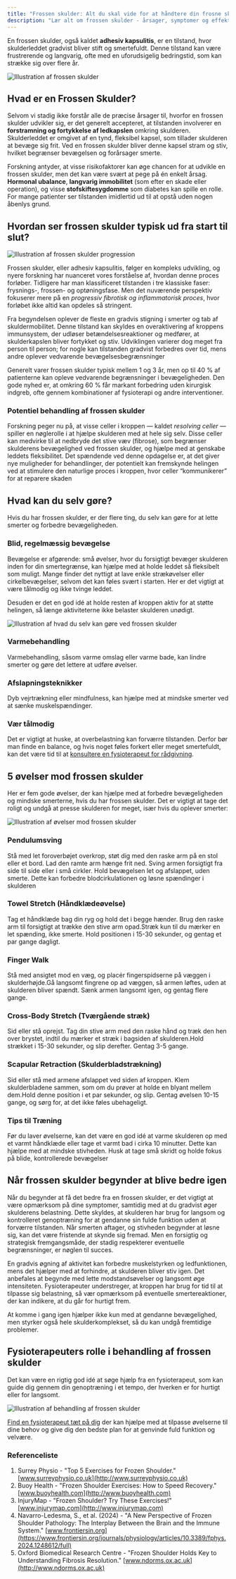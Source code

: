 ```yaml
---
title: "Frossen skulder: Alt du skal vide for at håndtere din frosne skulder"
description: "Lær alt om frossen skulder - årsager, symptomer og effektive behandlingsmuligheder. Denne artikel giver dig alle redskaberne du har brug for til at håndtere din frosne skulder"
---
```


En frossen skulder, også kaldet **adhesiv kapsulitis**, er en tilstand, hvor skulderleddet gradvist bliver stift og smertefuldt. Denne tilstand kan være frustrerende og langvarig, ofte med en uforudsigelig bedringstid, som kan strække sig over flere år.

![Illustration af frossen skulder](/images/articles/Frossen_Skulder_overblik.webp)

## Hvad er en Frossen Skulder?

Selvom vi stadig ikke forstår alle de præcise årsager til, hvorfor en frossen skulder udvikler sig, er det generelt accepteret, at tilstanden involverer en **forstramning og fortykkelse af ledkapslen** omkring skulderen. Skulderleddet er omgivet af en tynd, fleksibel kapsel, som tillader skulderen at bevæge sig frit. Ved en frossen skulder bliver denne kapsel stram og stiv, hvilket begrænser bevægelsen og forårsager smerte.

Forskning antyder, at visse risikofaktorer kan øge chancen for at udvikle en frossen skulder, men det kan være svært at pege på én enkelt årsag. **Hormonal ubalance**, **langvarig immobilitet** (som efter en skade eller operation), og visse **stofskiftesygdomme** som diabetes kan spille en rolle. For mange patienter ser tilstanden imidlertid ud til at opstå uden nogen åbenlys grund.

## **Hvordan ser frossen skulder typisk ud fra start til slut?**

![Illustration af frossen skulder progression](/images/articles/Frossen_skulder_fremgang.png)

Frossen skulder, eller adhesiv kapsulitis, følger en kompleks udvikling, og nyere forskning har nuanceret vores forståelse af, hvordan denne proces forløber. Tidligere har man klassificeret tilstanden i tre klassiske faser: frysnings-, frossen- og optøningsfase. Men det nuværende perspektiv fokuserer mere på en _progressiv fibrotisk og inflammatorisk proces_, hvor forløbet ikke altid kan opdeles så stringent.

Fra begyndelsen oplever de fleste en gradvis stigning i smerter og tab af skuldermobilitet. Denne tilstand kan skyldes en overaktivering af kroppens immunsystem, der udløser betændelsesreaktioner og medfører, at skulderkapslen bliver fortykket og stiv. Udviklingen varierer dog meget fra person til person; for nogle kan tilstanden gradvist forbedres over tid, mens andre oplever vedvarende bevægelsesbegrænsninger

Generelt varer frossen skulder typisk mellem 1 og 3 år, men op til 40 % af patienterne kan opleve vedvarende begrænsninger i bevægeligheden. Den gode nyhed er, at omkring 60 % får markant forbedring uden kirurgisk indgreb, ofte gennem kombinationer af fysioterapi og andre interventioner.

### Potentiel behandling af frossen skulder

Forskning peger nu på, at visse celler i kroppen — kaldet _resolving celler_ — spiller en nøglerolle i at hjælpe skulderen med at hele sig selv. Disse celler kan medvirke til at nedbryde det stive væv (fibrose), som begrænser skulderens bevægelighed ved frossen skulder, og hjælpe med at genskabe leddets fleksibilitet. Det spændende ved denne opdagelse er, at det giver nye muligheder for behandlinger, der potentielt kan fremskynde helingen ved at stimulere den naturlige proces i kroppen, hvor celler “kommunikerer” for at reparere skaden​

## Hvad kan du selv gøre?

Hvis du har frossen skulder, er der flere ting, du selv kan gøre for at lette smerter og forbedre bevægeligheden.

### Blid, regelmæssig bevægelse

Bevægelse er afgørende: små øvelser, hvor du forsigtigt bevæger skulderen inden for din smertegrænse, kan hjælpe med at holde leddet så fleksibelt som muligt. Mange finder det nyttigt at lave enkle strækøvelser eller cirkelbevægelser, selvom det kan føles svært i starten. Her er det vigtigt at være tålmodig og ikke tvinge leddet.

Desuden er det en god idé at holde resten af kroppen aktiv for at støtte helingen, så længe aktiviteterne ikke belaster skulderen unødigt.

![Illustration af hvad du selv kan gøre ved frossen skulder](/images/articles/Frossen_skulder_haandtering.webp)

### Varmebehandling

Varmebehandling, såsom varme omslag eller varme bade, kan lindre smerter og gøre det lettere at udføre øvelser.

### Afslapningsteknikker

Dyb vejrtrækning eller mindfulness, kan hjælpe med at mindske smerter ved at sænke muskelspændinger.

### Vær tålmodig

Det er vigtigt at huske, at overbelastning kan forværre tilstanden. Derfor bør man finde en balance, og hvis noget føles forkert eller meget smertefuldt, kan det være tid til at [konsultere en fysioterapeut for rådgivning](https://www.fysfinder.dk/).

## 5 øvelser mod frossen skulder

Her er fem gode øvelser, der kan hjælpe med at forbedre bevægeligheden og mindske smerterne, hvis du har frossen skulder. Det er vigtigt at tage det roligt og undgå at presse skulderen for meget, især hvis du oplever smerter:

![Illustration af øvelser mod frossen skulder](/images/articles/Frossen_Skulder_øvelser.png)

### Pendulumsving

Stå med let foroverbøjet overkrop, støt dig med den raske arm på en stol eller et bord. Lad den ramte arm hænge frit ned. Sving armen forsigtigt fra side til side eller i små cirkler. Hold bevægelsen let og afslappet, uden smerte. Dette kan forbedre blodcirkulationen og løsne spændinger i skulderen​

### Towel Stretch (Håndklædeøvelse)

Tag et håndklæde bag din ryg og hold det i begge hænder. Brug den raske arm til forsigtigt at trække den stive arm opad.Stræk kun til du mærker en let spænding, ikke smerte. Hold positionen i 15-30 sekunder, og gentag et par gange dagligt​.

### Finger Walk

Stå med ansigtet mod en væg, og placér fingerspidserne på væggen i skulderhøjde.Gå langsomt fingrene op ad væggen, så armen løftes, uden at skulderen bliver spændt. Sænk armen langsomt igen, og gentag flere gange.

### Cross-Body Stretch (Tværgående stræk)

Sid eller stå oprejst. Tag din stive arm med den raske hånd og træk den hen over brystet, indtil du mærker et stræk i bagsiden af skulderen.Hold strækket i 15-30 sekunder, og slip derefter. Gentag 3-5 gange​.

### Scapular Retraction (Skulderbladstrækning)

Sid eller stå med armene afslappet ved siden af kroppen. Klem skulderbladene sammen, som om du prøver at holde en blyant mellem dem.Hold denne position i et par sekunder, og slip. Gentag øvelsen 10-15 gange, og sørg for, at det ikke føles ubehageligt​.

### Tips til Træning

Før du laver øvelserne, kan det være en god idé at varme skulderen op med et varmt håndklæde eller tage et varmt bad i cirka 10 minutter. Dette kan hjælpe med at mindske stivheden. Husk at tage små skridt og holde fokus på blide, kontrollerede bevægelser

## Når frossen skulder begynder at blive bedre igen

Når du begynder at få det bedre fra en frossen skulder, er det vigtigt at være opmærksom på dine symptomer, samtidig med at du gradvist øger skulderens belastning. Dette skyldes, at skulderen har brug for langsom og kontrolleret genoptræning for at gendanne sin fulde funktion uden at forværre tilstanden. Når smerten aftager, og stivheden begynder at løsne sig, kan det være fristende at skynde sig fremad. Men en forsigtig og strategisk fremgangsmåde, der stadig respekterer eventuelle begrænsninger, er nøglen til succes.

En gradvis øgning af aktivitet kan forbedre muskelstyrken og ledfunktionen, mens det hjælper med at forhindre, at skulderen bliver stiv igen. Det anbefales at begynde med lette modstandsøvelser og langsomt øge intensiteten. Fysioterapeuter understreger, at kroppen har brug for tid til at tilpasse sig belastning, så vær opmærksom på eventuelle smertereaktioner, der kan indikere, at du går for hurtigt frem​.

At komme i gang igen hjælper ikke kun med at gendanne bevægelighed, men styrker også hele skulderkomplekset, så du kan undgå fremtidige problemer.

## Fysioterapeuters rolle i behandling af frossen skulder

Det kan være en rigtig god idé at søge hjælp fra en fysioterapeut, som kan guide dig gennem din genoptræning i et tempo, der hverken er for hurtigt eller for langsomt.

![Illustration af behandling af frossen skulder](/images/articles/Frossen_skulder_fysioterapeut.webp)

[Find en fysioterapeut tæt på dig](https://www.fysfinder.dk/) der kan hjælpe med at tilpasse øvelserne til dine behov og give dig den bedste plan for at genvinde fuld funktion og velvære.

### Referenceliste

1. Surrey Physio - "Top 5 Exercises for Frozen Shoulder." [www.surreyphysio.co.uk](http://www.surreyphysio.co.uk)
2. Buoy Health - "Frozen Shoulder Exercises: How to Speed Recovery." [www.buoyhealth.com](http://www.buoyhealth.com)
3. InjuryMap - "Frozen Shoulder? Try These Exercises!" [www.injurymap.com](http://www.injurymap.com)
4. Navarro-Ledesma, S., et al. (2024) - "A New Perspective of Frozen Shoulder Pathology: The Interplay Between the Brain and the Immune System." [www.frontiersin.org](https://www.frontiersin.org/journals/physiology/articles/10.3389/fphys.2024.1248612/full)
5. Oxford Biomedical Research Centre - "Frozen Shoulder Holds Key to Understanding Fibrosis Resolution." [www.ndorms.ox.ac.uk](http://www.ndorms.ox.ac.uk)
